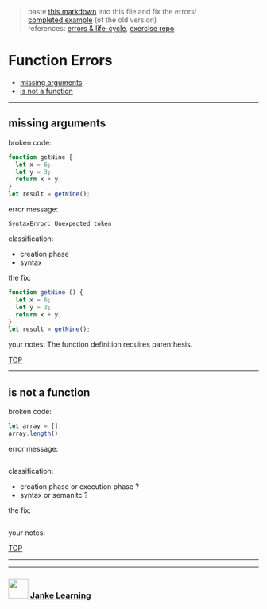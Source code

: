 > paste [this markdown](https://raw.githubusercontent.com/janke-learning/errors/master/functions.md) into this file and fix the errors!  
> [completed example](https://github.com/AlfiYusrina/hyf-javascript1/blob/master/week1/errors_solutions.MD) (of the old version)  
> references: [errors & life-cycle](https://github.com/janke-learning/errors-and-life-cycle), [exercise repo](https://github.com/janke-learning/errors)

# Function Errors

* [missing arguments](#missing-arguments)
* [is not a function](#is-not-a-function)

---

## missing arguments

broken code:
```js
function getNine {
  let x = 6;
  let y = 3;
  return x + y;
}
let result = getNine();
```
error message:
```
SyntaxError: Unexpected token 
```
classification:
* creation phase 
* syntax 

the fix:
```js
function getNine () {
  let x = 6;
  let y = 3;
  return x + y;
}
let result = getNine();
```
your notes:
The function definition requires parenthesis.

[TOP](#function-errors)

---

## is not a function

broken code:
```js
let array = [];
array.length()
```
error message:
```
```
classification:
* creation phase or execution phase ?
* syntax or semanitc ?

the fix:
```js
```
your notes:



[TOP](#function-errors)


___
___
### <a href="http://janke-learning.org" target="_blank"><img src="https://user-images.githubusercontent.com/18554853/50098409-22575780-021c-11e9-99e1-962787adaded.png" width="40" height="40"></img> Janke Learning</a>
